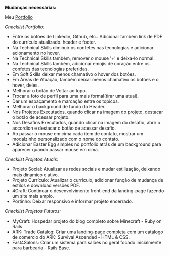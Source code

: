 **Mudanças necessárias:**

Meu [Portfolio](https://lucasact4.github.io/)

*Checklist Portfolio:*
- Entre os botões de Linkedin, Github, etc.. Adicionar também link de PDF do currículo atualizado. header e footer.
- Na Technical Skills diminuir os confetes nas tecnologias e adicionar acionamento no hover.
- Na Technical Skills também, remover o mouse '+' e deixa-lo normal.
- Na Technical Skills também, adicionar emojis de coração entre os confetes das tecnologias preferidas.
- Em Soft Skills deixar menos chamativo o hover dos botões.
- Em Áreas de Atuação, também deixar menos chamativo os botões e o hover, deles.
- Melhorar o botão de Voltar ao topo.
- Trocar a foto de perfil para uma mais formal(tirar uma atual).
- Dar um espaçamento e marcação entre os topicos.
- Melhorar o background de fundo do Header.
- Nos Projetos Executados, quando clicar na imagem do projeto, destacar o botão de acessar projeto.
- Nos Desafios Executados, quando clicar na imagem do desafio, abrir o accordion e destacar o botão de acessar desafio.
- Ao passar o mouse em cima cada item de contato, mostrar um modalzinho personalizado com o nome do contato.
- Adicionar Easter Egg simples no portfolio atrás de um background para aparecer quando passar mouse em cima.

*Checklist Projetos Atuais:*
- Projeto Social: Atualizar as redes sociais e mudar estilização, deixando mais dinamico e ativo.
- Projeto Currículo: Atualizar o currículo, adicionar função de mudança de estilos e download versões PDF.
- 4Craft: Continuar o desenvolvimento front-end da landing-page fazendo um site mais amplo.
- Portinho: Deixar responsivo e informar projeto encerrado.

*Checklist Projetos Futuros:*
- MyCraft: Hospedar projeto do blog completo sobre Minecraft - Ruby on Rails
- ARK: Trade Catalog: Criar uma landing-page completa com um catálogo de comercio do ARK: Survival Ascended - HTML & CSS.
- Fast4Salons: Criar um sistema para salões no geral focado inicialmente para barbearia - Rails Base.
